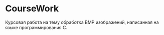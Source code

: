 # CourseWork

Курсовая работа на тему обработка BMP изображений, написанная на языке программирования C.
